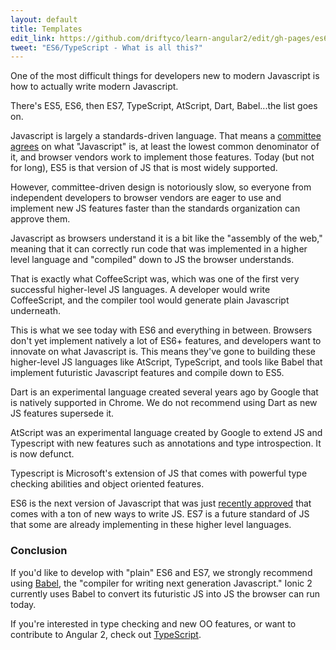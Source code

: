 ```yaml
---
layout: default
title: Templates
edit_link: https://github.com/driftyco/learn-angular2/edit/gh-pages/es6/index.md
tweet: "ES6/TypeScript - What is all this?"
---
```


One of the most difficult things for developers new to modern Javascript
is how to actually write modern Javascript.

There's ES5, ES6, then ES7, TypeScript, AtScript, Dart, Babel...the list goes on.

Javascript is largely a standards-driven language. That means a [committee agrees](http://www.infoq.com/news/2015/06/ecmascript-2015-es6) on 
what "Javascript" is, at least the lowest common denominator of it, and browser vendors
work to implement those features. Today (but not for long), ES5 is that version of JS that is
most widely supported.

However, committee-driven design is notoriously slow, so everyone from independent developers
to browser vendors are eager to use and implement new JS features faster than the standards
organization can approve them.

Javascript as browsers understand it is a bit like the "assembly of the web," meaning that it
can correctly run code that was implemented in a higher level language and "compiled" down
to JS the browser understands.

That is exactly what CoffeeScript was, which was one of the first very successful higher-level JS languages. A developer
would write CoffeeScript, and the compiler tool would generate plain Javascript underneath.

This is what we see today with ES6 and everything in between. Browsers don't yet implement
natively a lot of ES6+ features, and developers want to innovate on what Javascript is. This means
they've gone to building these higher-level JS languages like AtScript, TypeScript, and tools like
Babel that implement futuristic Javascript features and compile down to ES5.

Dart is an experimental language created several years ago by Google that is natively supported in Chrome. We do not recommend using Dart as new JS features supersede it.

AtScript was an experimental language created by Google to extend JS and Typescript with new
features such as annotations and type introspection. It is now defunct.

Typescript is Microsoft's extension of JS that comes with powerful type checking abilities and
object oriented features.

ES6 is the next version of Javascript that was just [recently approved](http://www.infoq.com/news/2015/06/ecmascript-2015-es6) that comes with a ton of new ways to write JS. ES7 is a future standard of JS that some are already implementing
in these higher level languages.

### Conclusion

If you'd like to develop with "plain" ES6 and ES7, we strongly recommend using [Babel](https://babeljs.io/), the "compiler for writing next generation Javascript." Ionic 2 currently uses Babel to convert its futuristic JS into JS the browser can run today.

If you're interested in type checking and new OO features, or want to contribute to Angular 2, check out [TypeScript](http://www.typescriptlang.org/).

